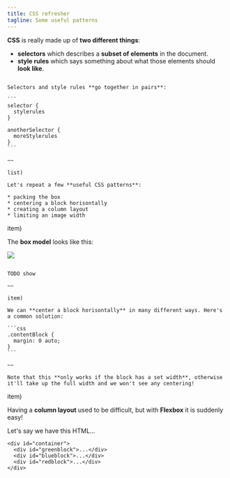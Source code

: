 ```yaml
---
title: CSS refresher
tagline: Some useful patterns
---
```


**CSS** is really made up of **two different things**:

* **selectors** which describes a **subset of elements** in the document.
* **style rules** which says something about what those elements should **look like**.

~~~

Selectors and style rules **go together in pairs**:

```
selector {
  stylerules
}

anotherSelector {
  moreStylerules
}
```

~~

list)

Let's repeat a few **useful CSS patterns**:

* packing the box
* centering a block horisontally
* creating a column layout
* limiting an image width

~~~

item)

The **box model** looks like this:

![](resources/diagrams/boxmodel.svg)

~~~

TODO show

~~

item)

We can **center a block horisontally** in many different ways. Here's a common solution:

```css
.contentBlock {
  margin: 0 auto;
}
```

~~

Note that this **only works if the block has a set width**, otherwise it'll take up the full width and we won't see any centering!

~~~

item)

Having a **column layout** used to be difficult, but with **Flexbox** it is suddenly easy!

Let's say we have this HTML...

```
<div id="container">
  <div id="greenblock">...</div>
  <div id="blueblock">...</div>
  <div id="redblock">...</div>
</div>
```
